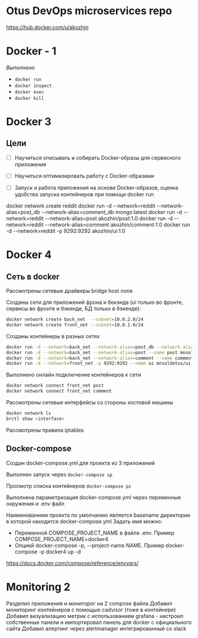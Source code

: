 # Otus DevOps microservices repo


https://hub.docker.com/u/akozhin

# Docker - 1

*Выполнено*

* `docker run`
* `docker inspect`
* `docker exec`
* `docker kill`

# Docker 3

## Цели
* [ ] Научиться описывать и собирать Docker-образы для сервисного приложения
* [ ] Научиться оптимизировать работу с Docker-образами
* [ ] Запуск и работа приложения на основе Docker-образов, оценка удобства запуска контейнеров при помощи docker run


docker network create reddit
docker run -d --network=reddit --network-alias=post_db --network-alias=comment_db mongo:latest
docker run -d --network=reddit --network-alias=post akozhin/post:1.0
docker run -d --network=reddit --network-alias=comment akozhin/comment:1.0
docker run -d --network=reddit -p 9292:9292 akozhin/ui:1.0

# Docker 4

## Сеть в docker

Рассмотрены сетевые драйверы bridge host none

Созданы сети для приложений фрона и бекэнда (ui только во фронте, сервисы во фронте и бэкенде, БД только в бэкенде):

```bash
docker network create back_net  --subnet=10.0.2.0/24
docker network create front_net --subnet=10.0.1.0/24
```
Созданы контейнеры в разных сетях
```bash
docker run -d --network=back_net --network-alias=post_db --network-alias=comment_db  --name mongo_db mongo:latest
docker run -d --network=back_net --network-alias=post --name post mnsoldotus/post:1.0
docker run -d --network=back_net --network-alias=comment --name comment mnsoldotus/comment:1.0
docker run -d --network=front_net -p 9292:9292 --name ui mnsoldotus/ui:1.0
```
Выполнено онлайн подключение контейнеров к сети
```bash
docker network connect front_net post 
docker network connect front_net comment 
```

Рассмотрены сетевые интерфейсы со стороны хостовой машины
```bash
docker network ls
brctl show <interface>
```
Рассмотрены правила iptables

## Docker-compose

Создан docker-compose.yml для проекта из 3 приложений

Выполнен запуск через `docker-compose up`

Просмотр списка контейнеров `docker-compose ps`

Выполнена параметризация docker-compose.yml черех переменные окружения и .env файл

Наименованием проекта по умолчанию является basename директории в которой находится docker-compose.yml
Задать имя можно:

* Переменной COMPOSE_PROJECT_NAME в файле .env. Пример COMPOSE_PROJECT_NAME=docker4
* Опцией docker-compose -p, --project-name NAME. Пример docker-compose -p docker4 up -d

https://docs.docker.com/compose/reference/envvars/

# Monitoring 2

Разделил приложения и мониторог на 2 compose файла
Добавил мониторинг контейнеров с помощью cadvisor (тоже в контейнере)
Добавил визуализацию метрик с использованием grafana - настроил собственные панели и импортировал панель для  docker c официального сайта
Добавил алертинг через alertmanager интегрированный со slack
